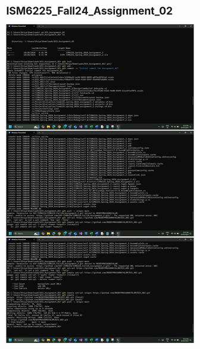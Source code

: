 # ISM6225_Fall24_Assignment_02
![DIS_A02_01](DIS_A02_01.png)
![DIS_A02_02](DIS_A02_02.png)
![DIS_A02_03](DIS_A02_03.png)
